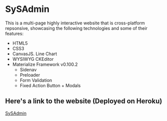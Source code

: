 # SySAdmin
This is a multi-page highly interactive website that is cross-platform repsonsive, showcasing the following technologies and some of their features:
  * HTML5
  * CSS3
  * CanvasJS. Line Chart
  * WYSIWYG CKEditor
  * Materialize Framework v0.100.2
    * Sidenav
    * Preloader
    * Form Validation
    * Fixed Action Button + Modals




## Here's a link to the website (Deployed on Heroku)
[SySAdmin](https://sysadmin1.herokuapp.com/index.html "SySAdmin")
